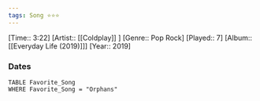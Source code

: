 ```yaml
---
tags: Song ⭐⭐⭐ 
---
```

[Time:: 3:22]
[Artist:: [[Coldplay]] ]
[Genre:: Pop Rock]
[Played:: 7]
[Album:: [[Everyday Life (2019)]]]
[Year:: 2019]
### Dates
````dataview
TABLE Favorite_Song
WHERE Favorite_Song = "Orphans"
````